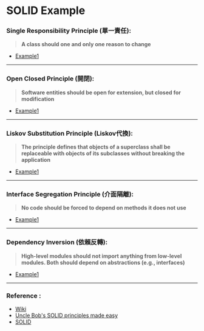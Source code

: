 # SOLID Example

### Single Responsibility Principle (單一責任):
> **A class should one and only one reason to change**
- [Example1](SingleResponsibility/srp_exp1.py)
  
---

### Open Closed Principle (開閉):
> **Software entities should  be open for extension, but closed for modification**
- [Example1](OpenClosed/ocp_exp1.py)
---

### Liskov Substitution Principle (Liskov代換):
> **The principle defines that objects of a superclass shall be replaceable with objects of its subclasses without breaking the application**
- [Example1](LiskovSubstitution/lsp_exp1.py)


--- 
### Interface Segregation Principle (介面隔離):
> **No code should be forced to depend on methods it does not use**
- [Example1](InterfaceSegregation/isp_exp1.py)
---
### Dependency Inversion (依賴反轉):
> **High-level modules should not import anything from low-level modules. Both should depend on abstractions (e.g., interfaces)**
- [Example1](DependencyInversion/di_exp1.py)

---
### Reference :
- [Wiki](https://en.wikipedia.org/wiki/SOLID)
- [Uncle Bob's SOLID principles made easy](https://www.youtube.com/watch?v=pTB30aXS77U)
- [SOLID](https://www.youtube.com/watch?v=inf7AaZWJcY&t=625s)